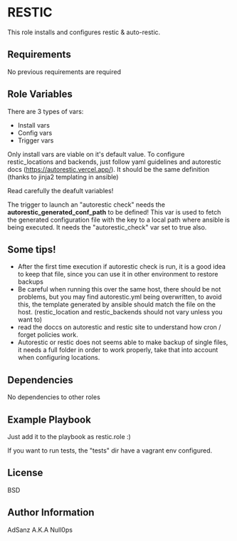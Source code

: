 RESTIC
=========

This role installs and configures restic & auto-restic.

Requirements
------------

No previous requirements are required

Role Variables
--------------

There are 3 types of vars:
- Install vars
- Config vars 
- Trigger vars

Only install vars are viable on it's default value. To configure restic_locations and backends, just follow yaml guidelines and autorestic docs (<https://autorestic.vercel.app/>). It should be the same definition (thanks to jinja2 templating in ansible)

Read carefully the deafult variables!

The trigger to launch an "autorestic check" needs the **autorestic_generated_conf_path** to be defined! This var is used to fetch the generated configuration file with the key to a local path where ansible is being executed. It needs the "autorestic_check" var set to true also.

## Some tips!

* After the first time execution if autorestic check is run, it is a good idea to keep that file, since you can use it in other environment to restore backups
* Be careful when running this over the same host, there should be not problems, but you may find autorestic.yml being overwritten, to avoid this, the template generated by ansible should match the file on the host. (restic_location and restic_backends should not vary unless you want to)
* read the doccs on autorestic and restic site to understand how cron / forget policies work.
* Autorestic or restic does not seems able to make backup of single files, it needs a full folder in order to work properly, take that into account when configuring locations.

Dependencies
------------

No dependencies to other roles

Example Playbook
----------------

Just add it to the playbook as restic.role :)

If you want to run tests, the "tests" dir have a vagrant env configured. 

License
-------

BSD

Author Information
------------------

AdSanz A.K.A Null0ps